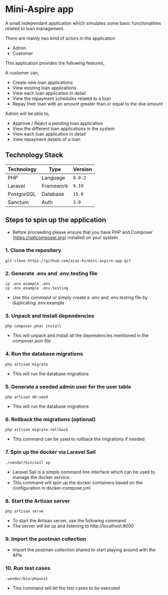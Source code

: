 # Mini-Aspire app

A small independant application which simulates some basic functionalities related to loan management.

There are mainly two kind of actors in the application

- Admin
- Customer

This application provides the following features,

A customer can,

- Create new loan applications
- View existing loan applications
- View each loan application in detail
- View the repayment schedules related to a loan
- Repay their loan with an amount greater than or equal to the due amount

Admin will be able to,

- Approve / Reject a pending loan application
- View the different loan applications in the system
- View each loan application in detail
- View repayment details of a loan

## Technology Stack

<table>
    <thead>
      <tr>
        <th>Technology</th>
        <th>Type</th>
        <th>Version</th>
      </tr>
    </thead>
    <tbody>
        <tr>
            <td>PHP</td>
            <td>Language</td>
            <td><code>8.0.2</code></td>
        </tr>
        <tr>
            <td>Laravel</td>
            <td>Framework</td>
            <td><code>9.19</code></td>
        </tr>
        <tr>
            <td>PostgreSQL</td>
            <td>Database</td>
            <td><code>15.0</code></td>
        </tr>
        <tr>
            <td>Sanctum</td>
            <td>Auth</td>
            <td><code>3.0</code></td>
        </tr>
    </tbody>
  </table>

## Steps to spin up the application

- Before proceeding please ensure that you have PHP and Composer [https://getcomposer.org] installed on your system

### 1. Clone the repository

    git clone https://github.com/ajai-kv/mini-aspire-app.git


### 2. Generate .env and .env.testing file

    cp .env.example .env
    cp .env.example .env.testing

- Use this command or simply create a .env and .env.testing file by duplicating .env.example

### 3. Unpack and Install dependencies

    php composer.phar install

- This will unpack and install all the dependencies mentioned in the composer.json file

### 4. Run the database migrations

    php artisan migrate

- This will run the database migrations

### 5. Generate a seeded admin user for the user table

    php artisan db:seed

- This will run the database migrations

### 6. Rollback the migrations (optional)

    php artisan migrate:rollback

- This command can be used to rollback the migrations if needed

### 7. Spin up the docker via Laravel Sail

    ./vendor/bin/sail up

- Laravel Sail is a simple command line interface which can be used to manage the docker service. 
- This command will spin up the docker containers based on the configuration in docker-compose.yml

### 8. Start the Artisan server

    php artisan serve

- To start the Artisan server, use the following command
- The server will be up and listening to http://localhost:8000

### 9. Import the postman collection

- Import the postman collection shared to start playing around with the APIs

### 10. Run test cases

    .vendor/bin/phpunit

- This command will let the test cases to be executed

